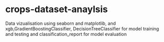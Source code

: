 # crops-dataset-anaylsis
Data vizualisation using seaborn and matplotlib,  and xgb,GradientBoostingClassifier, DecisionTreeClassifier for model training and testing and classification_report for model evaluation
